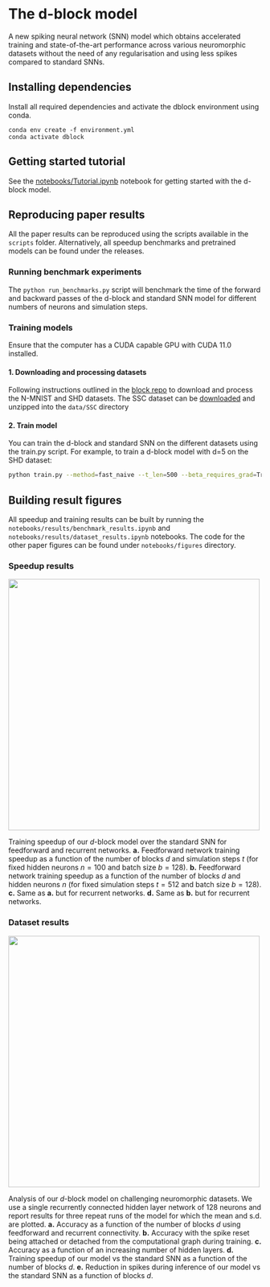 # The d-block model

A new spiking neural network (SNN) model which obtains accelerated training and state-of-the-art performance across various neuromorphic datasets without the need of any regularisation and using less spikes compared to standard SNNs.

## Installing dependencies

Install all required dependencies and activate the dblock environment using conda.
```
conda env create -f environment.yml
conda activate dblock
```

## Getting started tutorial

See the [notebooks/Tutorial.ipynb](../../DBlock/notebooks/Tutorial.ipynb) notebook for getting started with the d-block model.

## Reproducing paper results

All the paper results can be reproduced using the scripts available in the `scripts` folder. Alternatively, all speedup benchmarks and pretrained models can be found under the releases.

### Running benchmark experiments

The `python run_benchmarks.py` script will benchmark the time of the forward and backward passes of the d-block and standard SNN model for different numbers of neurons and simulation steps.

### Training models

Ensure that the computer has a CUDA capable GPU with CUDA 11.0 installed. 

#### 1. Downloading and processing datasets

Following instructions outlined in the [block repo](https://github.com/webstorms/Block) to download and process the N-MNIST and SHD datasets. The SSC dataset can be [downloaded](https://compneuro.net/posts/2019-spiking-heidelberg-digits/) and unzipped into the `data/SSC` directory

#### 2. Train model

You can train the d-block and standard SNN on the different datasets using the train.py script. For example, to train a d-block model with d=5 on the SHD dataset:
```bash 
python train.py --method=fast_naive --t_len=500 --beta_requires_grad=True --d=5 --recurrent=True --n_layers=1 --n_neurons=128 --detach_recurrent_spikes=True --dataset=shd --epoch=100 --batch=128 --lr=0.001
```

## Building result figures

All speedup and training results can be built by running the `notebooks/results/benchmark_results.ipynb` and `notebooks/results/dataset_results.ipynb` notebooks. The code for the other paper figures can be found under `notebooks/figures` directory.

### Speedup results
<img src="../../DBlock/figures/figure3.png" width="500">

Training speedup of our $d$-block model over the standard SNN for feedforward and recurrent networks. **a.** Feedforward network training speedup as a function of the number of blocks $d$ and simulation steps $t$ (for fixed hidden neurons $n=100$ and batch size $b=128$). **b.** Feedforward network training speedup as a function of the number of blocks $d$ and hidden neurons $n$ (for fixed simulation steps $t=512$ and batch size $b=128$). **c.** Same as **a.** but for recurrent networks. **d.** Same as **b.** but for recurrent networks.

### Dataset results
<img src="../../DBlock/figures/figure4.png" width="500">

Analysis of our $d$-block model on challenging neuromorphic datasets. We use a single recurrently connected hidden layer network of $128$ neurons and report results for three repeat runs of the model for which the mean and s.d. are plotted. **a.** Accuracy as a function of the number of blocks $d$ using feedforward and recurrent connectivity. **b.** Accuracy with the spike reset being attached or detached from the computational graph during training. **c.** Accuracy as a function of an increasing number of hidden layers. **d.** Training speedup of our model vs the standard SNN as a function of the number of blocks $d$. **e.** Reduction in spikes during inference of our model vs the standard SNN as a function of blocks $d$.